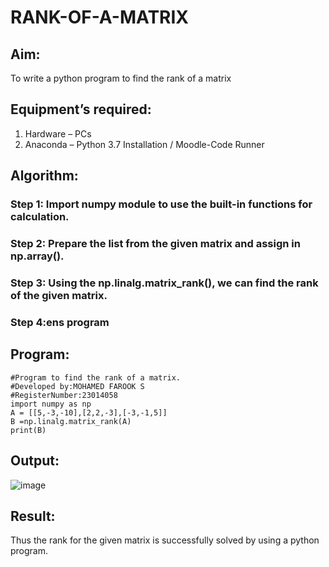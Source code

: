 # RANK-OF-A-MATRIX
## Aim:
To write a python program to find the rank of a matrix
## Equipment’s required:
1. 	Hardware – PCs
2. 	Anaconda – Python 3.7 Installation / Moodle-Code Runner
## Algorithm:
### Step 1: Import numpy module to use the built-in functions for calculation.
### Step 2: Prepare the list from the given matrix and assign in np.array().
### Step 3: Using the np.linalg.matrix_rank(), we can find the rank of the given matrix.
### Step 4:ens program
## Program:
```
#Program to find the rank of a matrix.
#Developed by:MOHAMED FAROOK S
#RegisterNumber:23014058
import numpy as np
A = [[5,-3,-10],[2,2,-3],[-3,-1,5]]
B =np.linalg.matrix_rank(A)
print(B)
```
## Output:
![image](https://github.com/MOHAMEDFAROOK2005/RANK-OF-A-MATRIX/assets/150319482/f9e8a28c-7a7e-4108-892a-055857fc7f35)

## Result:
Thus the rank for the given matrix is successfully solved by  using a python program.

